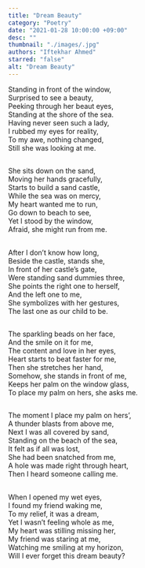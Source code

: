 ```yaml
---
title: "Dream Beauty"
category: "Poetry"
date: "2021-01-28 10:00:00 +09:00"
desc: ""
thumbnail: "./images/.jpg"
authors: "Iftekhar Ahmed"
starred: "false"
alt: "Dream Beauty"
---
```


Standing in front of the window,                                  
Surprised to see a beauty,                                    
Peeking through her beaut eyes,                              
Standing at the shore of the sea.                                      
Having never seen such a lady,                                  
I rubbed my eyes for reality,                           
To my awe, nothing changed,                                 
Still she was looking at me.                              
##                            
She sits down on the sand,                                            
Moving her hands gracefully,                        
Starts to build a sand castle,                                    
While the sea was on mercy,                                  
My heart wanted me to run,                       
Go down to beach to see,                         
Yet I stood by the window,                               
Afraid, she might run from me.                                  
##                            
After I don’t know how long,                          
Beside the castle, stands she,                                 
In front of her castle’s gate,                          
Were standing sand dummies three,                                 
She points the right one to herself,                              
And the left one to me,                                
She symbolizes with her gestures,                        
The last one as our child to be.                           
##                          
The sparkling beads on her face,                          
And the smile on it for me,                        
The content and love in her eyes,                                  
Heart starts to beat faster for me,                                   
Then she stretches her hand,                        
Somehow, she stands in front of me,                               
Keeps her palm on the window glass,                         
To place my palm on hers, she asks me.                     
##                                
The moment I place my palm on hers’,                         
A thunder blasts from above me,                    
Next I was all covered by sand,                          
Standing on the beach of the sea,                                
It felt as if all was lost,                       
She had been snatched from me,                     
A hole was made right through heart,                             
Then I heard someone calling me.                  
##                              
When I opened my wet eyes,                               
I found my friend waking me,                              
To my relief, it was a dream,                                     
Yet I wasn’t feeling whole as me,                                       
My heart was stilling missing her,                                     
My friend was staring at me,                                    
Watching me smiling at my horizon,                         
Will I ever forget this dream beauty?                          